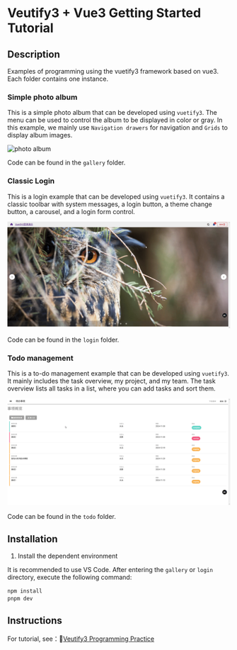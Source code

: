 # Veutify3 + Vue3 Getting Started Tutorial

## Description
Examples of programming using the vuetify3 framework based on vue3.   
Each folder contains one instance.

### Simple photo album

This is a simple photo album that can be developed using `vuetify3`. The menu can be used to control the album to be displayed in color or gray.
In this example, we mainly use `Navigation drawers` for navigation and `Grids` to display album images.

![photo album](gallery/demo.gif) 

Code can be found in the `gallery` folder.

### Classic Login

This is a login example that can be developed using `vuetify3`.
It contains a classic toolbar with system messages, a login button, a theme change button, a carousel, and a login form control.

![Classic Login](login/demo.gif) 

Code can be found in the `login` folder.

### Todo management
This is a to-do management example that can be developed using `vuetify3`.  
It mainly includes the task overview, my project, and my team. The task overview lists all tasks in a list, where you can add tasks and sort them.

![Todo management](todo/demo.gif) 

Code can be found in the `todo` folder.

## Installation

1. Install the dependent environment

It is recommended to use VS Code. After entering the `gallery` or `login` directory, execute the following command:
```cmd
npm install
pnpm dev
```

## Instructions

For tutorial, see：🔗[Veutify3 Programming Practice](http://www.wfcoding.com/articles/practice/02vuetify3%E7%BC%96%E7%A8%8B%E5%AE%9E%E6%88%98/)
